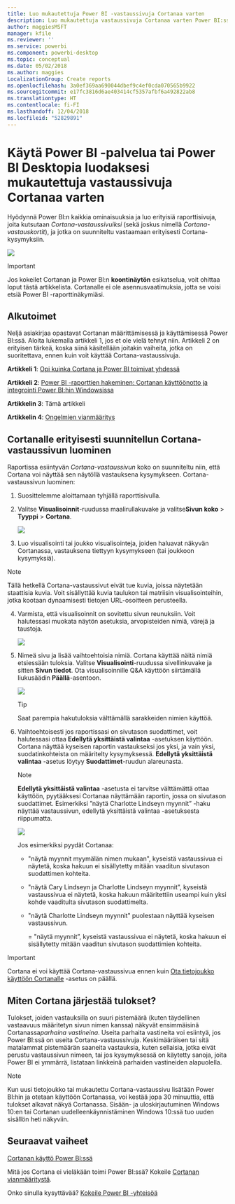 ```yaml
---
title: Luo mukautettuja Power BI -vastaussivuja Cortanaa varten
description: Luo mukautettuja vastaussivuja Cortanaa varten Power BI:ssä
author: maggiesMSFT
manager: kfile
ms.reviewer: ''
ms.service: powerbi
ms.component: powerbi-desktop
ms.topic: conceptual
ms.date: 05/02/2018
ms.author: maggies
LocalizationGroup: Create reports
ms.openlocfilehash: 3a0ef369aa690044dbef9c4ef0cda070565b9922
ms.sourcegitcommit: e17fc3816d6ae403414cf5357afbf6a492822ab8
ms.translationtype: HT
ms.contentlocale: fi-FI
ms.lasthandoff: 12/04/2018
ms.locfileid: "52829891"
---
```

# <a name="use-power-bi-service-or-power-bi-desktop-to-create-a-custom-answer-page-for-cortana"></a>Käytä Power BI -palvelua tai Power BI Desktopia luodaksesi mukautettuja vastaussivuja Cortanaa varten
Hyödynnä Power BI:n kaikkia ominaisuuksia ja luo erityisiä raporttisivuja, joita kutsutaan *Cortana-vastaussivuiksi* (sekä joskus nimellä *Cortana-vastauskortit*), ja jotka on suunniteltu vastaamaan erityisesti Cortana-kysymyksiin.

![](media/service-cortana-answer-cards/power-bi-cortana.png)

> [!IMPORTANT]
> Jos kokeilet Cortanan ja Power BI:n **koontinäytön** esikatselua, voit ohittaa loput tästä artikkelista. Cortanalle ei ole asennusvaatimuksia, jotta se voisi etsiä Power BI -raporttinäkymiäsi.
> 
> 

## <a name="before-you-begin"></a>Alkutoimet
Neljä asiakirjaa opastavat Cortanan määrittämisessä ja käyttämisessä Power BI:ssä. Aloita lukemalla artikkeli 1, jos et ole vielä tehnyt niin. Artikkeli 2 on erityisen tärkeä, koska siinä käsitellään joitakin vaiheita, jotka on suoritettava, ennen kuin voit käyttää Cortana-vastaussivuja.

**Artikkeli 1**: [Opi kuinka Cortana ja Power BI toimivat yhdessä](service-cortana-intro.md)

**Artikkeli 2**: [Power BI -raporttien hakeminen: Cortanan käyttöönotto ja integrointi Power BI:hin Windowsissa](service-cortana-enable.md)

**Artikkelin 3**: Tämä artikkeli

**Artikkelin 4**: [Ongelmien vianmääritys](service-cortana-troubleshoot.md)

## <a name="create-a-cortana-answer-page-designed-specifically-for-cortana"></a>Cortanalle erityisesti suunnitellun Cortana-vastaussivun luominen
Raportissa esiintyvän *Cortana-vastaussivun* koko on suunniteltu niin, että Cortana voi näyttää sen näytöllä vastauksena kysymykseen. Cortana-vastaussivun luominen:

1. Suosittelemme aloittamaan tyhjällä raporttisivulla.
2. Valitse **Visualisoinnit**-ruudussa maalirullakuvake ja valitse**Sivun koko** > **Tyyppi** > **Cortana**.
   
    ![](media/service-cortana-answer-cards/pbi-cortana-page-size-new.png)
3. Luo visualisointi tai joukko visualisointeja, joiden haluavat näkyvän Cortanassa, vastauksena tiettyyn kysymykseen (tai joukkoon kysymyksiä).

> [!NOTE]
> Tällä hetkellä Cortana-vastaussivut eivät tue kuvia, joissa näytetään staattisia kuvia. Voit sisällyttää kuvia taulukon tai matriisin visualisointeihin, jotka kootaan dynaamisesti tietojen URL-osoitteen perusteella. 
> 
> 

4. Varmista, että visualisoinnit on sovitettu sivun reunuksiin. Voit halutessasi muokata näytön asetuksia, arvopisteiden nimiä, värejä ja taustoja.  
   
    ![](media/service-cortana-answer-cards/pbi_cortana_modify-new.png)
5. Nimeä sivu ja lisää vaihtoehtoisia nimiä. Cortana käyttää näitä nimiä etsiessään tuloksia. Valitse **Visualisointi**-ruudussa sivellinkuvake ja sitten **Sivun tiedot**. Ota visualisoinnille Q&A käyttöön siirtämällä liukusäädin **Päällä**-asentoon.
   
    ![](media/service-cortana-answer-cards/pbi_cortana_names-newer.png)
   
   > [!TIP]
   > Saat parempia hakutuloksia välttämällä sarakkeiden nimien käyttöä.
   > 
   > 
6. Vaihtoehtoisesti jos raportissasi on sivutason suodattimet, voit halutessasi ottaa **Edellytä yksittäistä valintaa** -asetuksen käyttöön. Cortana näyttää kyseisen raportin vastaukseksi jos yksi, ja vain yksi, suodatinkohteista on määritelty kysymyksessä. **Edellytä yksittäistä valintaa** -asetus löytyy **Suodattimet**-ruudun alareunasta.
   
   > [!NOTE]
   > **Edellytä yksittäistä valintaa** -asetusta ei tarvitse välttämättä ottaa käyttöön, pyytääksesi Cortanaa näyttämään raportin, jossa on sivutason suodattimet. Esimerkiksi ”näytä Charlotte Lindseyn myynnit” -haku näyttää vastaussivun, edellytä yksittäistä valintaa -asetuksesta riippumatta.
   > 
   > 
   
     ![](media/service-cortana-answer-cards/pbi-cortana-single-selection-new.png)
   
      Jos esimerkiksi pyydät Cortanaa:
   
   * "näytä myynnit myymälän nimen mukaan", kyseistä vastaussivua ei näytetä, koska hakuun ei sisällytetty mitään vaaditun sivutason suodattimen kohteita.
   * "näytä Cary Lindseyn ja Charlotte Lindseyn myynnit", kyseistä vastaussivua ei näytetä, koska hakuun määritettiin useampi kuin yksi kohde vaaditulta sivutason suodattimelta.
   * "näytä Charlotte Lindseyn myynnit" puolestaan näyttää kyseisen vastaussivun.
     
     = "näytä myynnit”, kyseistä vastaussivua ei näytetä, koska hakuun ei sisällytetty mitään vaaditun sivutason suodattimien kohteita.

> [!IMPORTANT]
> Cortana ei voi käyttää Cortana-vastaussivua ennen kuin [Ota tietojoukko käyttöön Cortanalle](service-cortana-enable.md) -asetus on päällä.
> 
> 

## <a name="how-does-cortana-order-the-results"></a>Miten Cortana järjestää tulokset?
Tulokset, joiden vastauksilla on suuri pistemäärä (kuten täydellinen vastaavuus määritetyn sivun nimen kanssa) näkyvät ensimmäisinä Cortanassa*parhaina vastineina*. Useita parhaita vastineita voi esiintyä, jos Power BI:ssä on useita Cortana-vastaussivuja. Keskimääräisen tai sitä matalammat pistemäärän saaneita vastauksia, kuten sellaisia, jotka eivät perustu vastaussivun nimeen, tai jos kysymyksessä on käytetty sanoja, joita Power BI ei ymmärrä, listataan linkkeinä parhaiden vastineiden alapuolella.

> [!NOTE]
> Kun uusi tietojoukko tai mukautettu Cortana-vastaussivu lisätään Power BI:hin ja otetaan käyttöön Cortanassa, voi kestää jopa 30 minuuttia, että tulokset alkavat näkyä Cortanassa. Sisään- ja uloskirjautuminen Windows 10:en tai Cortanan uudelleenkäynnistäminen Windows 10:ssä tuo uuden sisällön heti näkyviin.
> 
> 

## <a name="next-steps"></a>Seuraavat vaiheet
[Cortanan käyttö Power BI:ssä](service-cortana-intro.md)

Mitä jos Cortana ei vieläkään toimi Power BI:ssä?  Kokeile [Cortanan vianmääritystä](service-cortana-troubleshoot.md).

Onko sinulla kysyttävää? [Kokeile Power BI -yhteisöä](http://community.powerbi.com/)

